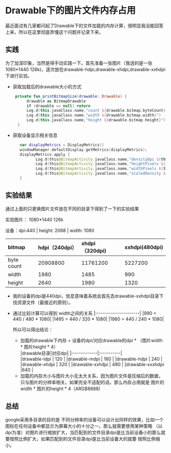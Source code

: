# Drawable下的图片文件内存占用
最近面试有几家都问起了Drawable下的文件加载的内存计算，很明显我没能回答上来，所以在这里彻底弄懂这个问题并记录下来。

## 实践
为了加深印象，当然是得手动实践一下。首先准备一张图片（我选的是一张1080*1440 126k)，逐次放在drawable-hdpi,drawable-xhdpi,drawable-xxhdpi
下进行实验。

- 获取加载后的drawable大小的方式
  ```kotlin
   private fun printBitmapSize(drawable: Drawable) {
        drawable as BitmapDrawable
        if (drawable == null) return
        Log.d(this.javaClass.name,"count ${drawable.bitmap.byteCount}")
        Log.d(this.javaClass.name,"width ${drawable.bitmap.width}")
        Log.d(this.javaClass.name,"height ${drawable.bitmap.height}")
    }
  ```
- 获取设备显示相关信息
  ```kotlin
     var displayMetrics = DisplayMetrics()
     windowManager.defaultDisplay.getMetrics(displayMetrics);
     displayMetrics.apply {
            Log.d(this@BitmapActivity.javaClass.name,"densityDpi ${this.densityDpi}")
            Log.d(this@BitmapActivity.javaClass.name,"heightPixels ${this.heightPixels}")
            Log.d(this@BitmapActivity.javaClass.name,"widthPixels ${this.widthPixels}"
            Log.d(this@BitmapActivity.javaClass.name,"scaledDensity ${this.scaledDensity}")
     }
  ```
## 实验结果
通过上面的只更换图片文件放在不同的目录下得到了一下的实验结果

实验图片： 1080*1440 126k

设备：dpi:440 | height: 2068 | width: 1080

| bitmap | hdpi（240dpi） | xhdpi（320dpi) | xxhdpi(480dpi) |
|:-----------|:------------|:-----------|:-----------|
| byte count | 20908800 | 11761200 | 5227200 |
| width | 1980 | 1485 | 990 |
| height | 2640 | 1980 | 1320 |

- 我的设备的dpi是440dpi，信息意味着系统会首先去drawable-xxhdpi目录下找资源文件（最接近的原则）。
- 通过比较计算可以得到 
   width之间的关系
  |:---------------------|
  |990 = 440 / 480 * 1080|
  |1495 = 440 / 320 * 1080|
  |1980 = 440 / 240 * 1080|
  
  所以可以得出结论：
  - 加载的drawable下内存 = 设备的dpi/对应drawable的dpi * （图片width * 图片height * 4）   
    |drawable目录|对应dpi|
    |:------------|:----------|   
    |drawable-ldpi | 120 |
    |drawable-mdpi | 160 |
    |drawable-hdpi | 240 |
    |drawable-xhdpi | 320 |
    |drawable-xxhdpi | 480 |
    |drawable-xxxhdpi |640 |
  - 加载的内存大小与图片大小无太大关系，因为图片文件是压缩后的数据，只与图片的分辨率相关。如果完全不适配的话，那么内存占用就是
    图片的width * 图片的height * 4（ARGB8888)
    
## 总结
google采用多目录的目的是 不同分辨率的设备可以设计出同样的效果，比如一个图标在任何设备中都显示为屏幕大小的十分之一。那么就需要使用某种策略
（以dpi为准）对图片进行缩放扩大，当匹配到的文件目录dpi是比当前设备小的那么就要按照比例扩大，如果匹配到的文件目录dpi是比当前设备大的就要
按照比例缩小。

 
